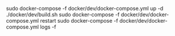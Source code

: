 sudo docker-compose -f docker/dev/docker-compose.yml up -d
./docker/dev/build.sh
sudo docker-compose -f docker/dev/docker-compose.yml restart
sudo docker-compose -f docker/dev/docker-compose.yml logs -f
